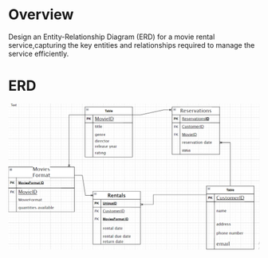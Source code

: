 # Overview
Design an Entity-Relationship Diagram (ERD) for a movie rental service,capturing the key entities and relationships required to manage the service efficiently.

# ERD
![ERD](./ERD.png)

